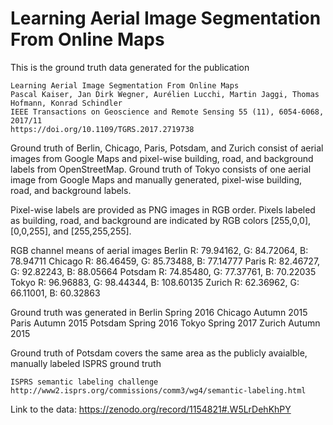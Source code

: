 # Learning Aerial Image Segmentation From Online Maps

This is the ground truth data generated for the publication

    Learning Aerial Image Segmentation From Online Maps
    Pascal Kaiser, Jan Dirk Wegner, Aurélien Lucchi, Martin Jaggi, Thomas Hofmann, Konrad Schindler
    IEEE Transactions on Geoscience and Remote Sensing 55 (11), 6054-6068, 2017/11
    https://doi.org/10.1109/TGRS.2017.2719738

Ground truth of Berlin, Chicago, Paris, Potsdam, and Zurich consist of aerial images from Google Maps 
and pixel-wise building, road, and background labels from OpenStreetMap. Ground truth of Tokyo consists 
of one aerial image from Google Maps and manually generated, pixel-wise building, road, and background labels. 

Pixel-wise labels are provided as PNG images in RGB order. Pixels labeled as building, road, and
background are indicated by RGB colors [255,0,0], [0,0,255], and [255,255,255].

RGB channel means of aerial images
    Berlin   R: 79.94162, G: 84.72064, B:  78.94711
    Chicago  R: 86.46459, G: 85.73488, B:  77.14777 
    Paris    R: 82.46727, G: 92.82243, B:  88.05664
    Potsdam  R: 74.85480, G: 77.37761, B:  70.22035
    Tokyo    R: 96.96883, G: 98.44344, B: 108.60135
    Zurich   R: 62.36962, G: 66.11001, B:  60.32863

Ground truth was generated in
    Berlin   Spring 2016
    Chicago  Autumn 2015
    Paris    Autumn 2015
    Potsdam  Spring 2016
    Tokyo    Spring 2017
    Zurich   Autumn 2015

Ground truth of Potsdam covers the same area as the publicly avaialble, manually labeled ISPRS ground 
truth

    ISPRS semantic labeling challenge
    http://www2.isprs.org/commissions/comm3/wg4/semantic-labeling.html



Link to the data: https://zenodo.org/record/1154821#.W5LrDehKhPY

